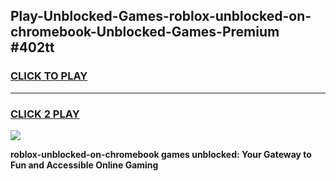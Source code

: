 
## Play-Unblocked-Games-roblox-unblocked-on-chromebook-Unblocked-Games-Premium #402tt
<h3>
<a href="https://premium.freeplayer.one?title=roblox-unblocked-on-chromebook&ref=12M">CLICK TO PLAY</a></h3>
<hr>

<h3>
<a href="https://premium.freeplayer.one?title=roblox-unblocked-on-chromebook&ref=12M">CLICK 2 PLAY</a>
  
</h3>

<a href="https://premium.freeplayer.one?title=roblox-unblocked-on-chromebook&ref=12M"><img src="https://clearcache.store/games.png"></a>


**roblox-unblocked-on-chromebook games unblocked: Your Gateway to Fun and Accessible Online Gaming**
